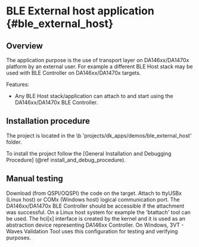 BLE External host application {#ble_external_host}
========================================================

## Overview

The application purpose is the use of transport layer on DA146xx/DA1470x platform
by an external user. For example a different BLE Host stack may be used with BLE
Controller on DA146xx/DA1470x targets.

Features:
- Any BLE Host stack/application can attach to and start using the DA146xx/DA1470x
  BLE Controller.

## Installation procedure

The project is located in the \b 'projects/dk_apps/demos/ble_external_host' folder.

To install the project follow the [General Installation and Debugging Procedure]
(@ref install_and_debug_procedure).

## Manual testing

Download (from QSPI/OQSPI) the code on the target. Attach to ttyUSBx (Linux host) or
COMx (Windows host) logical communication port. The DA146xx/DA1470x BLE Controller
should be accessible if the attachment was successful.
On a Linux host system for example the 'btattach' tool can be used. The hci[x]
interface is created by the kernel and it is used as an abstraction device
representing DA146xx Controller.
On Windows, 3VT - Waves Validation Tool uses this configuration for testing
and verifying purposes.
